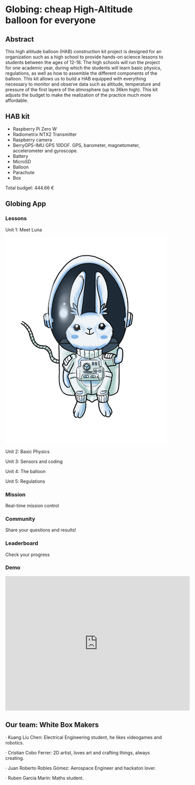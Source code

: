 # Globing: cheap High-Altitude balloon for everyone

## Abstract
This high altitude balloon (HAB) construction kit project is designed for an organization such as a high school to provide hands-on science lessons to students between the ages of 12-18. The high schools will run the project for one academic year, during which the students will learn basic physics, regulations, as well as how to assemble the different components of the balloon. This kit allows us to build a HAB equipped with everything necessary to monitor and observe data such as altitude, temperature and pressure of the first layers of the atmosphere (up to 36km high). This kit adjusts the budget to make the realization of the practice much more affordable.

## HAB kit
- Raspberry Pi Zero W 
- Radiometrix NTX2 Transmitter
- Raspberry camera
- BerryGPS-IMU GPS 10DOF. GPS, barometer, magnetometer, accelerometer and gyroscope.
- Battery
- MicroSD
- Balloon
- Parachute
- Box

Total budget: 444.66 €

## Globing App
### Lessons

Unit 1: Meet Luna

![Luna](/images/luna1.png)

Unit 2: Basic Physics

Unit 3: Sensors and coding

Unit 4: The balloon

Unit 5: Regulations

### Mission
Real-time mission control

### Community
Share your questions and results!

### Leaderboard
Check your progress

### Demo

<div>
<iframe src="https://slides.com/jurorogo/deck-73e2d8/embed" width="576" height="420" scrolling="no" frameborder="0" webkitallowfullscreen mozallowfullscreen allowfullscreen></iframe>
</div>

## Our team: White Box Makers

· Kuang Liu Chen: Electrical Engineering student, he likes videogames and robotics.

· Cristian Cobo Ferrer: 2D artist, loves art and crafting things, always creating.

· Juan Roberto Robles Gómez: Aerospace Engineer and hackaton lover.

· Ruben García Marín: Maths student.

